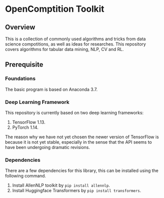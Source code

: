 # OpenComptition Toolkit
## Overview

This is a collection of commonly used algorithms and tricks from data science compotitions, as well
as ideas for researches. This repository covers algorithms for tabular data mining, NLP,
CV and RL. 

## Prerequisite
### Foundations
The basic program is based on Anaconda 3.7.

### Deep Learning Framework
This repository is currently based on two deep learning frameworks:

1. TensorFlow 1.13.
2. PyTorch 1.14.

The reason why we have not yet chosen the newer version of TensorFlow is because 
it is not yet stable, especially in the sense that the API seems to have been undergoing 
dramatic revisions. 

### Dependencies
There are a few dependencies for this library, this can be installed using the following command.

1. Install AllenNLP toolkit by `pip install allennlp`.
2. Install Huggingface Transformers by `pip install transformers`.
